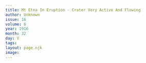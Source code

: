```yaml
---
title: Mt Etna In Eruption - Crater Very Active And Flowing
author: Unknown
issue: 16
volume: 8
year: 1916
month: 32
day: V
tags:
layout: page.njk
image:
---
```



